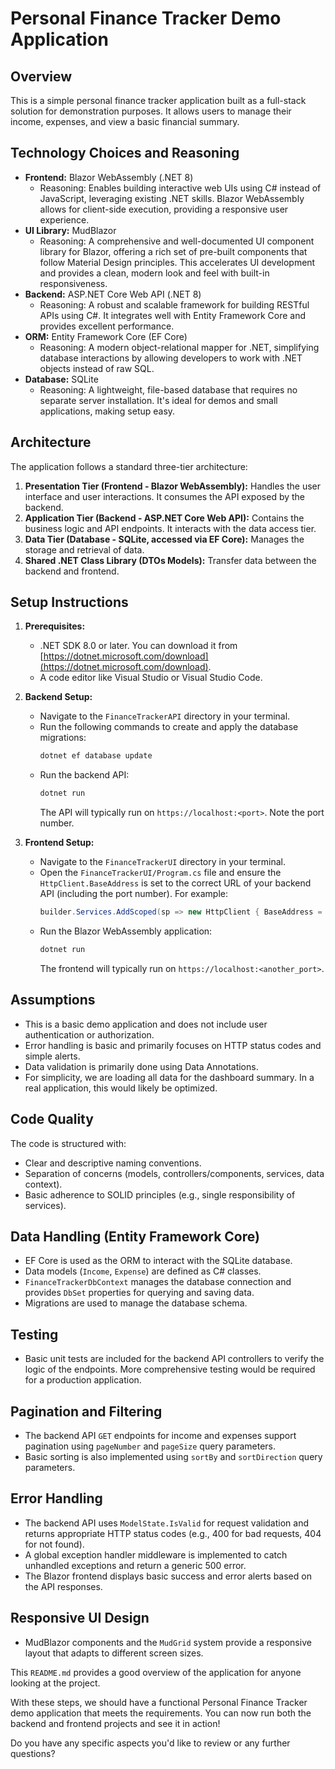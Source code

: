 # Personal Finance Tracker Demo Application

## Overview

This is a simple personal finance tracker application built as a full-stack solution for demonstration purposes. It allows users to manage their income, expenses, and view a basic financial summary.

## Technology Choices and Reasoning

* **Frontend:** Blazor WebAssembly (.NET 8)
    * Reasoning: Enables building interactive web UIs using C# instead of JavaScript, leveraging existing .NET skills. Blazor WebAssembly allows for client-side execution, providing a responsive user experience.
* **UI Library:** MudBlazor
    * Reasoning: A comprehensive and well-documented UI component library for Blazor, offering a rich set of pre-built components that follow Material Design principles. This accelerates UI development and provides a clean, modern look and feel with built-in responsiveness.
* **Backend:** ASP.NET Core Web API (.NET 8)
    * Reasoning: A robust and scalable framework for building RESTful APIs using C#. It integrates well with Entity Framework Core and provides excellent performance.
* **ORM:** Entity Framework Core (EF Core)
    * Reasoning: A modern object-relational mapper for .NET, simplifying database interactions by allowing developers to work with .NET objects instead of raw SQL.
* **Database:** SQLite
    * Reasoning: A lightweight, file-based database that requires no separate server installation. It's ideal for demos and small applications, making setup easy.

## Architecture

The application follows a standard three-tier architecture:

1.  **Presentation Tier (Frontend - Blazor WebAssembly):** Handles the user interface and user interactions. It consumes the API exposed by the backend.
2.  **Application Tier (Backend - ASP.NET Core Web API):** Contains the business logic and API endpoints. It interacts with the data access tier.
3.  **Data Tier (Database - SQLite, accessed via EF Core):** Manages the storage and retrieval of data.
3.  **Shared .NET Class Library (DTOs Models):** Transfer data between the backend and frontend.

## Setup Instructions

1.  **Prerequisites:**
    * .NET SDK 8.0 or later. You can download it from [https://dotnet.microsoft.com/download](https://dotnet.microsoft.com/download).
    * A code editor like Visual Studio or Visual Studio Code.

2.  **Backend Setup:**
    * Navigate to the `FinanceTrackerAPI` directory in your terminal.
    * Run the following commands to create and apply the database migrations:
        ```bash
        dotnet ef database update
        ```
    * Run the backend API:
        ```bash
        dotnet run
        ```
        The API will typically run on `https://localhost:<port>`. Note the port number.

3.  **Frontend Setup:**
    * Navigate to the `FinanceTrackerUI` directory in your terminal.
    * Open the `FinanceTrackerUI/Program.cs` file and ensure the `HttpClient.BaseAddress` is set to the correct URL of your backend API (including the port number). For example:
        ```csharp
        builder.Services.AddScoped(sp => new HttpClient { BaseAddress = new Uri("https://localhost:<your_api_port>") });
        ```
    * Run the Blazor WebAssembly application:
        ```bash
        dotnet run
        ```
        The frontend will typically run on `https://localhost:<another_port>`.

## Assumptions

* This is a basic demo application and does not include user authentication or authorization.
* Error handling is basic and primarily focuses on HTTP status codes and simple alerts.
* Data validation is primarily done using Data Annotations.
* For simplicity, we are loading all data for the dashboard summary. In a real application, this would likely be optimized.

## Code Quality

The code is structured with:

* Clear and descriptive naming conventions.
* Separation of concerns (models, controllers/components, services, data context).
* Basic adherence to SOLID principles (e.g., single responsibility of services).

## Data Handling (Entity Framework Core)

* EF Core is used as the ORM to interact with the SQLite database.
* Data models (`Income`, `Expense`) are defined as C# classes.
* `FinanceTrackerDbContext` manages the database connection and provides `DbSet` properties for querying and saving data.
* Migrations are used to manage the database schema.

## Testing

* Basic unit tests are included for the backend API controllers to verify the logic of the endpoints. More comprehensive testing would be required for a production application.

## Pagination and Filtering

* The backend API `GET` endpoints for income and expenses support pagination using `pageNumber` and `pageSize` query parameters.
* Basic sorting is also implemented using `sortBy` and `sortDirection` query parameters.

## Error Handling

* The backend API uses `ModelState.IsValid` for request validation and returns appropriate HTTP status codes (e.g., 400 for bad requests, 404 for not found).
* A global exception handler middleware is implemented to catch unhandled exceptions and return a generic 500 error.
* The Blazor frontend displays basic success and error alerts based on the API responses.

## Responsive UI Design

* MudBlazor components and the `MudGrid` system provide a responsive layout that adapts to different screen sizes.

This `README.md` provides a good overview of the application for anyone looking at the project.

With these steps, we should have a functional Personal Finance Tracker demo application that meets the requirements. You can now run both the backend and frontend projects and see it in action!

Do you have any specific aspects you'd like to review or any further questions?
